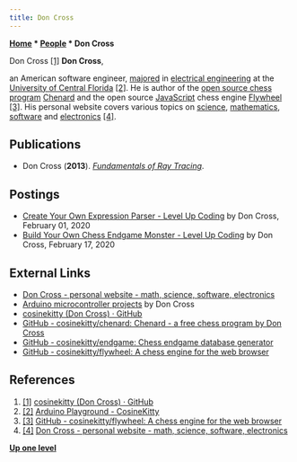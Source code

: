 ```yaml
---
title: Don Cross
---
```

**[Home](Home "Home") * [People](People "People") * Don Cross**

[](https://github.com/cosinekitty) Don Cross <a id="cite-note-1" href="#cite-ref-1">[1]</a>
**Don Cross**,

an American software engineer, [majored](https://en.wikipedia.org/wiki/Major_%28academic%29) in [electrical engineering](https://en.wikipedia.org/wiki/Electrical_engineering) at the [University of Central Florida](https://en.wikipedia.org/wiki/University_of_Central_Florida) <a id="cite-note-2" href="#cite-ref-2">[2]</a>.
He is author of the [open source chess program](Category:Open_Source "Category:Open Source") [Chenard](Chenard "Chenard") and the open source [JavaScript](JavaScript "JavaScript") chess engine [Flywheel](index.php?title=Flywheel&action=edit&redlink=1 "Flywheel (page does not exist)") <a id="cite-note-3" href="#cite-ref-3">[3]</a>. His personal website covers various topics on [science](https://en.wikipedia.org/wiki/Science), [mathematics](https://en.wikipedia.org/wiki/Mathematics), [software](Software "Software") and [electronics](https://en.wikipedia.org/wiki/Electronics) <a id="cite-note-4" href="#cite-ref-4">[4]</a>.

## Publications

- Don Cross (**2013**). *[Fundamentals of Ray Tracing](http://cosinekitty.com/raytrace/)*.

## Postings

- [Create Your Own Expression Parser - Level Up Coding](https://levelup.gitconnected.com/create-your-own-expression-parser-d1f622077796) by Don Cross, February 01, 2020
- [Build Your Own Chess Endgame Monster - Level Up Coding](https://levelup.gitconnected.com/build-your-own-chess-endgame-monster-a3fb23bb3ec1) by Don Cross, February 17, 2020

## External Links

- [Don Cross - personal website - math, science, software, electronics](http://cosinekitty.com/)
- [Arduino microcontroller projects](http://cosinekitty.com/arduino.html) by Don Cross
- [cosinekitty (Don Cross) · GitHub](https://github.com/cosinekitty)
- [GitHub - cosinekitty/chenard: Chenard - a free chess program by Don Cross](https://github.com/cosinekitty/chenard)
- [GitHub - cosinekitty/endgame: Chess endgame database generator](https://github.com/cosinekitty/endgame)
- [GitHub - cosinekitty/flywheel: A chess engine for the web browser](https://github.com/cosinekitty/flywheel)

## References

1. <a id="cite-ref-1" href="#cite-note-1">[1]</a> [cosinekitty (Don Cross) · GitHub](https://github.com/cosinekitty)
1. <a id="cite-ref-2" href="#cite-note-2">[2]</a> [Arduino Playground - CosineKitty](http://playground.arduino.cc/Profiles/CosineKitty)
1. <a id="cite-ref-3" href="#cite-note-3">[3]</a> [GitHub - cosinekitty/flywheel: A chess engine for the web browser](https://github.com/cosinekitty/flywheel)
1. <a id="cite-ref-4" href="#cite-note-4">[4]</a> [Don Cross - personal website - math, science, software, electronics](http://cosinekitty.com/)

**[Up one level](People "People")**

